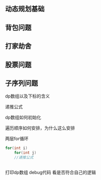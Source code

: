 ## 动态规划基础

## 背包问题

## 打家劫舍

## 股票问题

## 子序列问题

dp数组以及下标的含义

递推公式

dp数组如何初始化

遍历顺序如何安排，为什么这么安排

两层for循环

```C++
for(int i)
	for(int j)
	//递推公式
	
```

打印dp数组 debug代码 看是否符合自己的逻辑